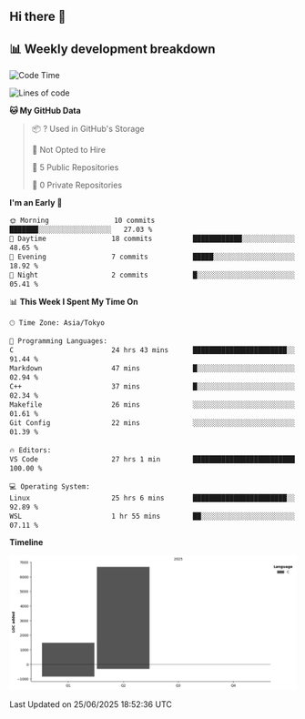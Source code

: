 ## Hi there 👋

<!--
**mandakore/mandakore** is a ✨ _special_ ✨ repository because its `README.md` (this file) appears on your GitHub profile.

Here are some ideas to get you started:

- 🔭 I’m currently working on ...
- 🌱 I’m currently learning ...
- 👯 I’m looking to collaborate on ...
- 🤔 I’m looking for help with ...
- 💬 Ask me about ...
- 📫 How to reach me: ...
- 😄 Pronouns: ...
- ⚡ Fun fact: ...
-->

## 📊 Weekly development breakdown

<!--START_SECTION:waka-->
![Code Time](http://img.shields.io/badge/Code%20Time-48%20hrs%208%20mins-blue)

![Lines of code](https://img.shields.io/badge/From%20Hello%20World%20I%27ve%20Written-8.2%20thousand%20lines%20of%20code-blue)

**🐱 My GitHub Data** 

> 📦 ? Used in GitHub's Storage 
 > 
> 🚫 Not Opted to Hire
 > 
> 📜 5 Public Repositories 
 > 
> 🔑 0 Private Repositories 
 > 
**I'm an Early 🐤** 

```text
🌞 Morning                10 commits          ███████░░░░░░░░░░░░░░░░░░   27.03 % 
🌆 Daytime                18 commits          ████████████░░░░░░░░░░░░░   48.65 % 
🌃 Evening                7 commits           █████░░░░░░░░░░░░░░░░░░░░   18.92 % 
🌙 Night                  2 commits           █░░░░░░░░░░░░░░░░░░░░░░░░   05.41 % 
```


📊 **This Week I Spent My Time On** 

```text
🕑︎ Time Zone: Asia/Tokyo

💬 Programming Languages: 
C                        24 hrs 43 mins      ███████████████████████░░   91.44 % 
Markdown                 47 mins             █░░░░░░░░░░░░░░░░░░░░░░░░   02.94 % 
C++                      37 mins             █░░░░░░░░░░░░░░░░░░░░░░░░   02.34 % 
Makefile                 26 mins             ░░░░░░░░░░░░░░░░░░░░░░░░░   01.61 % 
Git Config               22 mins             ░░░░░░░░░░░░░░░░░░░░░░░░░   01.39 % 

🔥 Editors: 
VS Code                  27 hrs 1 min        █████████████████████████   100.00 % 

💻 Operating System: 
Linux                    25 hrs 6 mins       ███████████████████████░░   92.89 % 
WSL                      1 hr 55 mins        ██░░░░░░░░░░░░░░░░░░░░░░░   07.11 % 
```

**Timeline**

![Lines of Code chart](https://raw.githubusercontent.com/mandakore/mandakore/main/assets/bar_graph.png)


 Last Updated on 25/06/2025 18:52:36 UTC
<!--END_SECTION:waka-->

